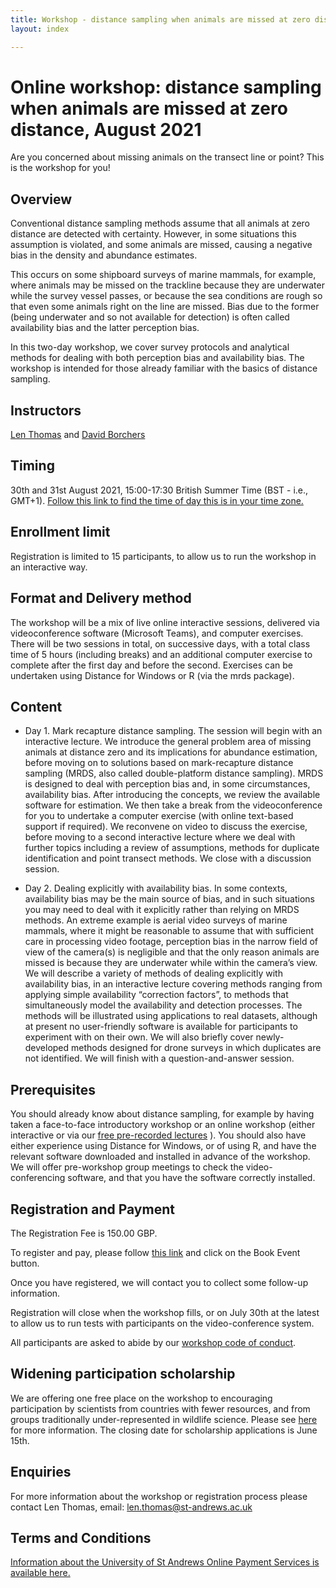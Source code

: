 ```yaml
---
title: Workshop - distance sampling when animals are missed at zero distance, August 2021
layout: index

---
```


# Online workshop: distance sampling when animals are missed at zero distance, August 2021

Are you concerned about missing animals on the transect line or point?  This is the workshop for you!

## Overview

Conventional distance sampling methods assume that all animals at zero distance are detected with certainty.  However, in some situations this assumption is violated, and some animals are missed, causing a negative bias in the density and abundance estimates.  

This occurs on some shipboard surveys of marine mammals, for example, where animals may be missed on the trackline because they are underwater while the survey vessel passes, or because the sea conditions are rough so that even some animals right on the line are missed.  Bias due to the former (being underwater and so not available for detection) is often called availability bias and the latter perception bias.

In this two-day workshop, we cover survey protocols and analytical methods for dealing with both perception bias and availability bias.  The workshop is intended for those already familiar with the basics of distance sampling. 

## Instructors

[Len Thomas](http://lenthomas.org) and [David Borchers](https://dlb992.wixsite.com/davidborchers)

## Timing

30th and 31st August 2021, 15:00-17:30 British Summer Time (BST - i.e., GMT+1).  [Follow this link to find the time of day this is in your time zone.](https://www.timeanddate.com/worldclock/fixedtime.html?msg=MRDS+workshop+August+2021&iso=20210830T15&p1=304&ah=2&am=30) 

## Enrollment limit

Registration is limited to 15 participants, to allow us to run the workshop in an interactive way.

## Format and Delivery method

The workshop will be a mix of live online interactive sessions, delivered via videoconference software (Microsoft Teams), and computer exercises.   There will be two sessions in total, on successive days, with a total class time of 5 hours (including breaks) and an additional computer exercise to complete after the first day and before the second.  Exercises can be undertaken using Distance for Windows or R (via the mrds package).

## Content

*	Day 1.  Mark recapture distance sampling.  The session will begin with an interactive lecture.  We introduce the general problem area of missing animals at distance zero and its implications for abundance estimation, before moving on to solutions based on mark-recapture distance sampling (MRDS, also called double-platform distance sampling).  MRDS is designed to deal with perception bias and, in some circumstances, availability bias.  After introducing the concepts, we review the available software for estimation.  We then take a break from the videoconference for you to undertake a computer exercise (with online text-based support if required).  We reconvene on video to discuss the exercise, before moving to a second interactive lecture where we deal with further topics including a review of assumptions, methods for duplicate identification and point transect methods.  We close with a discussion session.

*	Day 2.  Dealing explicitly with availability bias.  In some contexts, availability bias may be the main source of bias, and in such situations you may need to deal with it explicitly rather than relying on MRDS methods. An extreme example is aerial video surveys of marine mammals, where it might be reasonable to assume that with sufficient care in processing video footage, perception bias in the narrow field of view of the camera(s) is negligible and that the only reason animals are missed is because they are underwater while within the camera’s view. We will describe a variety of methods of dealing explicitly with availability bias, in an interactive lecture covering methods ranging from applying simple availability “correction factors”, to methods that simultaneously model the availability and detection processes.  The methods will be illustrated using applications to real datasets, although at present no user-friendly software is available for participants to experiment with on their own. We will also briefly cover newly-developed methods designed for drone surveys in which duplicates are not identified.  We will finish with a question-and-answer session.

## Prerequisites

You should already know about distance sampling, for example by having taken a face-to-face introductory workshop or an online workshop (either interactive or via our [free pre-recorded lectures](https://workshops.distancesampling.org/online-course/) ).  You should also have either experience using Distance for Windows, or of using R, and have the relevant software downloaded and installed in advance of the workshop.  We will offer pre-workshop group meetings to check the video-conferencing software, and that you have the software correctly installed.

## Registration and Payment

The Registration Fee is 150.00 GBP.

To register and pay, please follow [this link](https://onlineshop.st-andrews.ac.uk/conferences-and-events/events/creem/online-workshop-distance-sampling-when-animals-are-missed-at-zero-distance-30th-31st-august-2021) and click on the Book Event button.

Once you have registered, we will contact you to collect some follow-up information.

Registration will close when the workshop fills, or on July 30th at the latest to allow us to run tests with participants on the video-conference system.

All participants are asked to abide by our [workshop code of conduct](code-of-conduct).

## Widening participation scholarship

We are offering one free place on the workshop to encouraging participation by scientists from countries with fewer resources, and from groups traditionally under-represented in wildlife science.  Please see [here](widening-participation) for more information.  The closing date for scholarship applications is June 15th.

## Enquiries
For more information about the workshop or registration process please contact Len Thomas, email: [len.thomas@st-andrews.ac.uk](mailto:len.thomas@st-andrews.ac.uk)

## Terms and Conditions
[Information about the University of St Andrews Online Payment Services is available here.](https://onlineshop.st-andrews.ac.uk/help/terms-and-conditions)
